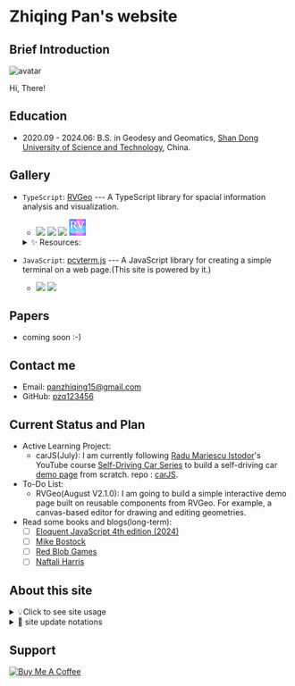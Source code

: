# Zhiqing Pan's website

## Brief Introduction

<img src="https://avatars.githubusercontent.com/u/82391775?v=4" width="100" height="100" alt="avatar" style="margin-right: 10px; border-radius: 5%;">

Hi, There!

## Education
- 2020.09 - 2024.06: B.S. in Geodesy and Geomatics, [Shan Dong University of Science and Technology](https://en.sdust.edu.cn), China.

## Gallery

* `TypeScript`: [RVGeo](https://github.com/pzq123456/RVGeo) --- A TypeScript library for spacial information analysis and visualization.
  * [![](https://img.shields.io/npm/v/rvgeo.svg?label=NPM&logo=npm&color=CB3837)](https://www.npmjs.com/package/rvgeo)
  [![](https://img.shields.io/npm/dm/rvgeo?label=Downloads&color=CB3837&logo=data%3Aimage%2Fpng%3Bbase64%2CiVBORw0KGgoAAAANSUhEUgAAABgAAAAYCAYAAADgdz34AAAABHNCSVQICAgIfAhkiAAAAAlwSFlzAAAAsQAAALEBxi1JjQAAABl0RVh0U29mdHdhcmUAd3d3Lmlua3NjYXBlLm9yZ5vuPBoAAAKoSURBVEiJ7ZZLTBNRFIb%2FedDS6UNKVQgZAkJTlJdACoZgGhKj0QSNwUVxIbrRhSaasCJh58atcaExkYXogoRISF2UxJVReYkWK6gTB9KK1bZjBQlMNcz0ujAlJe3QamSl%2F%2B7m3PP995w592aAbRaVy6bqanujycZeSa4TKlGXo2qvKIpStlw2FwOdjnG5zvFnS%2BuMAIDJoci3icHoLQB%2FxwAATDYWBSX5AADOwiZyzaNz3fin%2Bm%2FwDxhojSlTW19xgaXz9ACgqIpr05WkQOWb6dMNDVUHAUBJrP%2BY9S%2FcBpA2vpo3udHpeNx0sqiNrzExFEVQWm8Gq%2FtVsLysIPxeBgB8nFtVfZ7o2MspwZWJo9kiKSwf9Xujs9YSHfY4d2zAAYArYFHRbEEhr4ffK71VgsvHtDiMVmBlZUXRMeaRRd9qZ%2B0RmzXVAAASCsHA5XcLkWC8XQiFlrQ4W37kQCAQlhbXOwd7hVBCIZvg%2FlFpms6nnYFAILwVQ7OCpGKxWMRssIhRUT60r73QCACeawuSbyTWN%2FXkzYts%2BRtTVNfc9ojhOCtREsxaJHhRFMXxZMzvEz163V7H0%2Fuf%2BmhC6KBv7cbMjDCUCrLb7a3GorKbFEurqiwvvX7%2B7PAmp5YO93yPQEhXv5c4yivdmU7jbK0acLY57maKOcor3V39XtIjENLS4Z5PqyApmmHA6jkuE2R6XOjW6ARYPcfRTHrH0wxsNU5wFfarDcXFl7RgmZRnMO0urG3ewiChqgCQZ7HCdX2YB8D%2FjkGqiKqoaQbxr1%2BmPowO8Tv3HzCAYcDtKoEcDQGEgCviEZc%2Bg6hKVrj0aiL%2BfSk2mVynPhV0dVPLeZ3B2ApCkcoTZ4bnHw6cAoCy490Pgp57naBI1p%2BE9TV5bG5m8g4yvEvbop%2BZL%2FJtWVlNhAAAAABJRU5ErkJggg%3D%3D)](https://www.npmjs.com/package/rvgeo)
  [![](https://data.jsdelivr.com/v1/package/npm/rvgeo/badge)](https://www.jsdelivr.com/package/npm/rvgeo) <img src="imgs/logo.svg" width="30" height="30"> 

  <details>
    <summary>✨ Resources:</summary>

    | name | link |
    | -- | -- |
    | demo | https://pzq123456.github.io/RVGeo/dist/index.html |
    | documents | https://pzq123456.github.io/RVGeo/ | 
    | tutorials | https://pzq123456.github.io/RVGeo/tutorials/ | 
    
  </details>

* `JavaScript`: [pcvterm.js](https://www.npmjs.com/package/pcvterm) --- A JavaScript library for creating a simple terminal on a web page.(This site is powered by it.)
  * [![](https://img.shields.io/npm/v/pcvterm.svg?label=NPM&logo=npm&color=CB3837)](https://www.npmjs.com/package/pcvterm)
    [![](https://img.shields.io/npm/dm/pcvterm?label=Downloads&color=CB3837&logo=data%3Aimage%2Fpng%3Bbase64%2CiVBORw0KGgoAAAANSUhEUgAAABgAAAAYCAYAAADgdz34AAAABHNCSVQICAgIfAhkiAAAAAlwSFlzAAAAsQAAALEBxi1JjQAAABl0RVh0U29mdHdhcmUAd3d3Lmlua3NjYXBlLm9yZ5vuPBoAAAKoSURBVEiJ7ZZLTBNRFIb%2FedDS6UNKVQgZAkJTlJdACoZgGhKj0QSNwUVxIbrRhSaasCJh58atcaExkYXogoRISF2UxJVReYkWK6gTB9KK1bZjBQlMNcz0ujAlJe3QamSl%2F%2B7m3PP995w592aAbRaVy6bqanujycZeSa4TKlGXo2qvKIpStlw2FwOdjnG5zvFnS%2BuMAIDJoci3icHoLQB%2FxwAATDYWBSX5AADOwiZyzaNz3fin%2Bm%2FwDxhojSlTW19xgaXz9ACgqIpr05WkQOWb6dMNDVUHAUBJrP%2BY9S%2FcBpA2vpo3udHpeNx0sqiNrzExFEVQWm8Gq%2FtVsLysIPxeBgB8nFtVfZ7o2MspwZWJo9kiKSwf9Xujs9YSHfY4d2zAAYArYFHRbEEhr4ffK71VgsvHtDiMVmBlZUXRMeaRRd9qZ%2B0RmzXVAAASCsHA5XcLkWC8XQiFlrQ4W37kQCAQlhbXOwd7hVBCIZvg%2FlFpms6nnYFAILwVQ7OCpGKxWMRssIhRUT60r73QCACeawuSbyTWN%2FXkzYts%2BRtTVNfc9ojhOCtREsxaJHhRFMXxZMzvEz163V7H0%2Fuf%2BmhC6KBv7cbMjDCUCrLb7a3GorKbFEurqiwvvX7%2B7PAmp5YO93yPQEhXv5c4yivdmU7jbK0acLY57maKOcor3V39XtIjENLS4Z5PqyApmmHA6jkuE2R6XOjW6ARYPcfRTHrH0wxsNU5wFfarDcXFl7RgmZRnMO0urG3ewiChqgCQZ7HCdX2YB8D%2FjkGqiKqoaQbxr1%2BmPowO8Tv3HzCAYcDtKoEcDQGEgCviEZc%2Bg6hKVrj0aiL%2BfSk2mVynPhV0dVPLeZ3B2ApCkcoTZ4bnHw6cAoCy490Pgp57naBI1p%2BE9TV5bG5m8g4yvEvbop%2BZL%2FJtWVlNhAAAAABJRU5ErkJggg%3D%3D)](https://www.npmjs.com/package/pcvterm)

## Papers
- coming soon :-)

## Contact me
- Email: panzhiqing15@gmail.com
- GitHub: [pzq123456](https://github.com/pzq123456)

## Current Status and Plan
- Active Learning Project:
  - carJS(July): I am currently following [Radu Mariescu Istodor](https://radufromfinland.com/)'s YouTube course [Self-Driving Car Series](https://www.youtube.com/watch?v=NkI9ia2cLhc&list=PLB0Tybl0UNfYoJE7ZwsBQoDIG4YN9ptyY) to build a self-driving car [demo page](https://pzq123456.github.io/carJS/) from scratch. repo : [carJS](https://github.com/pzq123456/carJS).
- To-Do List:
  - RVGeo(August V2.1.0): I am going to build a simple interactive demo page built on reusable components from RVGeo. For example, a canvas-based editor for drawing and editing geometries.
- Read some books and blogs(long-term): 
  - [ ] [Eloquent JavaScript 4th edition (2024)](https://eloquentjavascript.net)
  - [ ] [Mike Bostock](https://bost.ocks.org/mike/)
  - [ ] [Red Blob Games](https://www.redblobgames.com)
  - [ ] [Naftali Harris](https://www.naftaliharris.com/blog/)

## About this site
<details>
  <summary>💡Click to see site usage</summary>

  > - Attention: You need to click the Terminal first to focus it before you can input commands.
  > - If you want to browser my blogs, you could first type `ls` to list all the files and then type `cd some_Blog.md` to open it.(e.g. `cd blogs/Blog0.md`) 
  >    - It is a little bit cumbersome, but you can use the `Tab` key to auto-complete the file name. 
  >    - In the `ls` list, you can directly copy the line which contains the file name you intend to open and paste it into the terminal, then press `Enter` to open it.
  > - You can just type `chat` to start a conversation with the LLM (PaLM2 from Google).In the feature, I will regularly use my blogs to fine-tune the LLM to make it more suitable for my site.

</details>

<details>
  <summary>🔧 site update notations</summary>

  - 2024.7.27: 
    - fix: When using the `up` and `down` keys to control the highlighted history line, it may go out of the canvas. Now, we can use the `up` and `down` keys to navigate history lines, and the terminal ensures the highlighted line always stays within bounds.
  - 2024.7.26: 
    - add: undo-redo function in the terminal. Now you can use `ctrl + z` and `ctrl + y` to undo and redo the command you have inputed. This function is based on the command design pattern, and you can find more details in `Data` class.
  - 2024.3.8: I have optimized the style of the site. 
  - 2024.2.20: I have downgraded the line-rendering function when the line is too long to be effectively rendered in the terminal. Now, if the line has more than 3000 characters, it will be downgraded to a simple line(may outside the canvas) withouth any style. In this case, you can use `cmd + c` to copy the content and paste it into a text editor to read it.(or you can use `mdr` command to render it in current page.)
    ```bash
    mdr content (the content is the text you want to render)
    ```

</details>

## Support

<a href="https://www.buymeacoffee.com/pzq123456" target="_blank"><img src="https://www.buymeacoffee.com/assets/img/custom_images/purple_img.png" alt="Buy Me A Coffee" style="height: 41px !important;width: 174px !important;box-shadow: 0px 3px 2px 0px rgba(190, 190, 190, 0.5) !important;-webkit-box-shadow: 0px 3px 2px 0px rgba(190, 190, 190, 0.5) !important;" ></a>